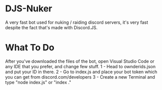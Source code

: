 # DJS-Nuker
A very fast bot used for nuking / raiding discord servers, it's very fast despite the fact that's made with Discord.JS.
# What To Do
After you've downloaded the files of the bot, open Visual Studio Code or any IDE that you prefer, and change few stuff.
  1 - Head to ownderids.json and put your ID in there.
  2 - Go to index.js and place your bot token which you can get from discord.com/developers
  3 - Create a new Terminal and type "node index.js" or "index ."
